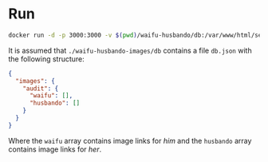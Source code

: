 # Run 

```sh
docker run -d -p 3000:3000 -v $(pwd)/waifu-husbando/db:/var/www/html/server/db -e DB_FILE=db/db.json --name waifus --rm poulton/waifu-husbando
```

It is assumed that `./waifu-husbando-images/db` contains a file `db.json` with the following structure:

```json
{
  "images": {
    "audit": {
      "waifu": [],
      "husbando": []
    }
  }
}
```

Where the `waifu` array contains image links for _him_ and the `husbando` array contains image links for _her_.


